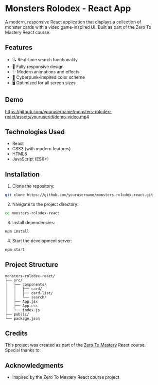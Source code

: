 # Monsters Rolodex - React App

A modern, responsive React application that displays a collection of monster cards with a video game-inspired UI. Built as part of the Zero To Mastery React course.

## Features

- 🔍 Real-time search functionality
- 📱 Fully responsive design
- ✨ Modern animations and effects
- 🎨 Cyberpunk-inspired color scheme
- 🖥️ Optimized for all screen sizes

## Demo

https://github.com/yourusername/monsters-rolodex-react/assets/youruserid/demo-video.mp4

## Technologies Used

- React
- CSS3 (with modern features)
- HTML5
- JavaScript (ES6+)

## Installation

1. Clone the repository:

```bash
git clone https://github.com/yourusername/monsters-rolodex-react.git
```

2. Navigate to the project directory:

```bash
cd monsters-rolodex-react
```

3. Install dependencies:

```bash
npm install
```

4. Start the development server:

```bash
npm start
```

## Project Structure

```
monsters-rolodex-react/
├── src/
│   ├── components/
│   │   ├── card/
│   │   ├── card-list/
│   │   └── search/
│   ├── App.jsx
│   ├── App.css
│   └── index.js
├── public/
└── package.json
```

## Credits

This project was created as part of the [Zero To Mastery](https://zerotomastery.io/) React course. Special thanks to:

## Acknowledgments

- Inspired by the Zero To Mastery React course project
